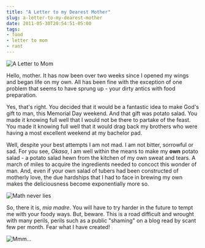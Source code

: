 ```yaml
---
title: "A Letter to my Dearest Mother"
slug: a-letter-to-my-dearest-mother
date: 2011-05-30T20:54:51-05:00
tags:
- food
- letter to mom
- rant
---
```

![](http://images.dxprog.com/blog/letter_to_mom.jpg "A Letter to Mom")

Hello, mother. It has now been over two weeks since I opened my wings and began life on my own. All has been fine with the exception of one problem that seems to have sprung up - your dirty antics with food preparation.

Yes, that's right. You decided that it would be a fantastic idea to make God's gift to man, this Memorial Day weekend. And that gift was potato salad. You made it knowing full well that I would not be there to partake of the feast. You made it knowing full well that it would drag back my brothers who were having a most excellent weekend at my bachelor pad.

Well, despite your best attempts I am not mad. I am not bitter, sorrowful or sad. For you see, _Okasa_, I am well within the means to make my **own** potato salad - a potato salad hewn from the kitchen of my own sweat and tears. A march of miles to acquire the ingredients needed to concoct this wonder of man. And, even if your own salad of tubers had been constructed of motherly love, the due hardships that I had to face in brewing my own makes the deliciousness become exponentially more so.

![](http://images.dxprog.com/blog/salad_graph.jpg "Math never lies")

So, there it is, _mia madre_. You will have to try harder in the future to tempt me with your foody ways. But, beware. This is a road difficult and wrought with many perils, perils such as a public "shaming" on a blog read by scant few per month. Fear what I have created!

![](http://images.dxprog.com/blog/potato_salad.jpg "Mmm...")

